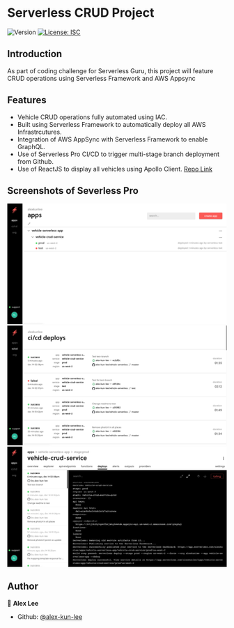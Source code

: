 <h1>Serverless CRUD Project</h1>
<p>
  <img alt="Version" src="https://img.shields.io/badge/version-1.0.0-blue.svg?cacheSeconds=2592000" />
  <a href="#" target="_blank">
    <img alt="License: ISC" src="https://img.shields.io/badge/License-ISC-yellow.svg" />
  </a>
</p>

## Introduction

As part of coding challenge for Serverless Guru, this project will feature CRUD operations using Serverless Framework and AWS Appsync

## Features

- Vehicle CRUD operations fully automated using IAC.
- Built using Serverless Framework to automatically deploy all AWS Infrastrcutures.
- Integration of AWS AppSync with Serverless Framework to enable GraphQL.
- Use of Serverless Pro CI/CD to trigger multi-stage branch deployment from Github.
- Use of ReactJS to display all vehicles using Apollo Client. [Repo Link](https://github.com/alex-kun-lee/vehicle-react-app)

## Screenshots of Severless Pro
<img src="src/img/img1.png" width="700"/>
<img src="src/img/img2.png" width="700"/>
<img src="src/img/img3.png" width="700"/>


## Author

👤 **Alex Lee**

* Github: [@alex-kun-lee](https://github.com/alex-kun-lee)